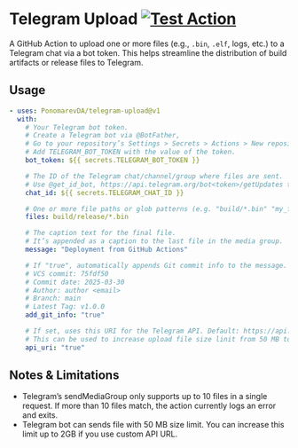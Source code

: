 # Telegram Upload [![Test Action](https://github.com/PonomarevDA/telegram-upload/actions/workflows/tests.yml/badge.svg)](https://github.com/PonomarevDA/telegram-upload/actions/workflows/tests.yml)

A GitHub Action to upload one or more files (e.g., `.bin`, `.elf`, logs, etc.) to a Telegram chat via a bot token. This helps streamline the distribution of build artifacts or release files to Telegram.

## Usage

```yaml
- uses: PonomarevDA/telegram-upload@v1
  with:
    # Your Telegram bot token.
    # Create a Telegram bot via @BotFather,
    # Go to your repository’s Settings > Secrets > Actions > New repository secret
    # Add TELEGRAM_BOT_TOKEN with the value of the token.
    bot_token: ${{ secrets.TELEGRAM_BOT_TOKEN }}

    # The ID of the Telegram chat/channel/group where files are sent.
    # Use @get_id_bot, https://api.telegram.org/bot<token>/getUpdates to find it.
    chat_id: ${{ secrets.TELEGRAM_CHAT_ID }}

    # One or more file paths or glob patterns (e.g. "build/*.bin" "my_firmware.elf")"
    files: build/release/*.bin

    # The caption text for the final file.
    # It’s appended as a caption to the last file in the media group.
    message: "Deployment from GitHub Actions"

    # If "true", automatically appends Git commit info to the message. Like this:
    # VCS commit: 75fdf50
    # Commit date: 2025-03-30
    # Author: author <email>
    # Branch: main
    # Latest Tag: v1.0.0
    add_git_info: "true"

    # If set, uses this URI for the Telegram API. Default: https://api.telegram.org
    # This can be used to increase upload file size linit from 50 MB to 2 GB.
    api_uri: "true"
```

## Notes & Limitations

- Telegram’s sendMediaGroup only supports up to 10 files in a single request. If more than 10 files match, the action currently logs an error and exits.
- Telegram bot can sends file with 50 MB size limit. You can increase this limit up to 2GB if you use custom API URL.
